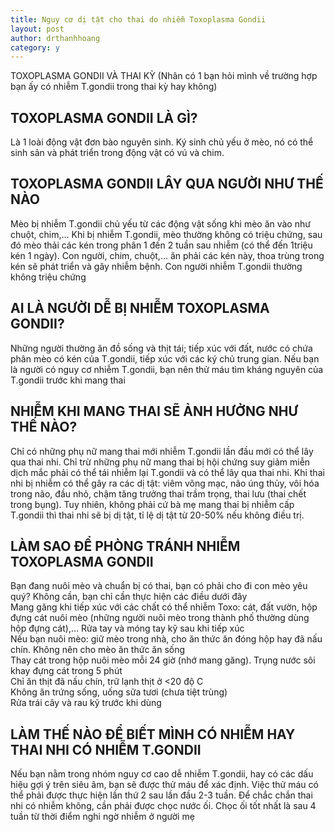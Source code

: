 ```yaml
---
title: Nguy cơ dị tật cho thai do nhiễm Toxoplasma Gondii
layout: post
author: drthanhhoang
category: y
---
```


TOXOPLASMA GONDII VÀ THAI KỲ (Nhân có 1 bạn hỏi mình về trường hợp bạn ấy có nhiễm T.gondii trong thai kỳ hay không)

## TOXOPLASMA GONDII LÀ GÌ?  
Là 1 loài động vật đơn bào nguyên sinh. Ký sinh chủ yếu ở mèo, nó có thể sinh sản và phát triển trong động vật có vú và chim.

## TOXOPLASMA GONDII LÂY QUA NGƯỜI NHƯ THẾ NÀO  
Mèo bị nhiễm T.gondii chủ yếu từ các động vật sống khi mèo ăn vào như chuột, chim,… Khi bị nhiễm T.gondii, mèo thường không có triệu chứng, sau đó mèo thải các kén trong phân 1 đến 2 tuần sau nhiễm (có thể đến 1triệu kén 1 ngày). Con người, chim, chuột,… ăn phải các kén này, thoa trùng trong kén sẽ phát triển và gây nhiễm bệnh. Con người nhiễm T.gondii thường không triệu chứng

## AI LÀ NGƯỜI DỄ BỊ NHIỄM TOXOPLASMA GONDII?  
Những người thường ăn đồ sống và thịt tái; tiếp xúc với đất, nước có chứa phân mèo có kén của T.gondii, tiếp xúc với các ký chủ trung gian. Nếu bạn là người có nguy cơ nhiễm T.gondii, bạn nên thử máu tìm kháng nguyên của T.gondii trước khi mang thai

## NHIỄM KHI MANG THAI SẼ ẢNH HƯỞNG NHƯ THẾ NÀO?  
Chỉ có những phụ nữ mang thai mới nhiễm T.gondii lần đầu mới có thể lây qua thai nhi. Chỉ trừ những phụ nữ mang thai bị hội chứng suy giảm miễn dịch mắc phải có thể tái nhiễm lại T.gondii và có thể lây qua thai nhi. Khi thai nhi bị nhiễm có thể gây ra các dị tật: viêm võng mạc, não úng thủy, vôi hóa trong não, đầu nhỏ, chậm tăng trưởng thai trầm trọng, thai lưu (thai chết trong bụng). Tuy nhiên, không phải cứ bà mẹ mang thai bị nhiễm cấp T.gondii thì thai nhi sẽ bị dị tật, tỉ lệ dị tật từ 20-50% nếu không điều trị.

## LÀM SAO ĐỂ PHÒNG TRÁNH NHIỄM TOXOPLASMA GONDII  
Bạn đang nuôi mèo và chuẩn bị có thai, bạn có phải cho đi con mèo yêu quý? Không cần, bạn chỉ cần thực hiện các điều dưới đây  
Mang găng khi tiếp xúc với các chất có thể nhiễm Toxo: cát, đất vườn, hộp đựng cát nuôi mèo (những người nuôi mèo trong thành phố thường dùng hộp đựng cát),… Rửa tay và móng tay kỹ sau khi tiếp xúc  
Nếu bạn nuôi mèo: giữ mèo trong nhà, cho ăn thức ăn đóng hộp hay đã nấu chín. Không nên cho mèo ăn thức ăn sống  
Thay cát trong hộp nuôi mèo mỗi 24 giờ (nhớ mang găng). Trụng nước sôi khay đựng cát trong 5 phút  
Chỉ ăn thịt đã nấu chín, trữ lạnh thịt ở <20 độ C  
Không ăn trứng sống, uống sữa tươi (chưa tiệt trùng)  
Rửa trái cây và rau kỹ trước khi dùng

## LÀM THẾ NÀO ĐỂ BIẾT MÌNH CÓ NHIỄM HAY THAI NHI CÓ NHIỄM T.GONDII  
Nếu bạn nằm trong nhóm nguy cơ cao dễ nhiễm T.gondii, hay có các dấu hiệu gợi ý trên siêu âm, bạn sẽ được thử máu để xác định. Việc thử máu có thể phải được thực hiện lần thứ 2 sau lần đầu 2-3 tuần. Để chắc chắn thai nhi có nhiễm không, cần phải được chọc nước ối. Chọc ối tốt nhất là sau 4 tuần từ thời điểm nghi ngờ nhiễm ở người mẹ